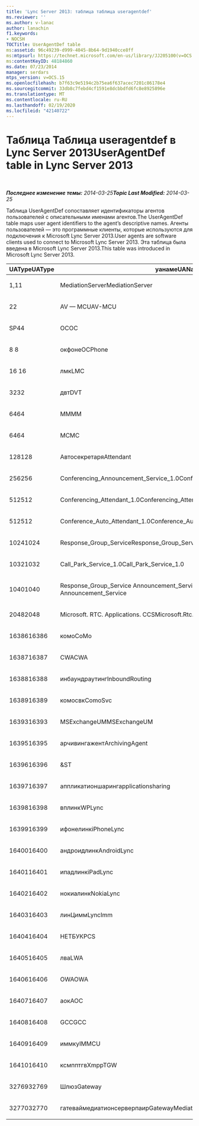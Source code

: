 ```yaml
---
title: 'Lync Server 2013: таблица таблица useragentdef'
ms.reviewer: ''
ms.author: v-lanac
author: lanachin
f1.keywords:
- NOCSH
TOCTitle: UserAgentDef table
ms:assetid: 96c49239-d999-4045-8b64-9d1940cce8ff
ms:mtpsurl: https://technet.microsoft.com/en-us/library/JJ205100(v=OCS.15)
ms:contentKeyID: 48184860
ms.date: 07/23/2014
manager: serdars
mtps_version: v=OCS.15
ms.openlocfilehash: b7f63c9e5194c2b75ea6f637acec7201c86178e4
ms.sourcegitcommit: 33db8c7febd4cf1591e8dcbbdfd6fc8e8925896e
ms.translationtype: MT
ms.contentlocale: ru-RU
ms.lasthandoff: 02/19/2020
ms.locfileid: "42140722"
---
```

<div data-xmlns="http://www.w3.org/1999/xhtml">

<div class="topic" data-xmlns="http://www.w3.org/1999/xhtml" data-msxsl="urn:schemas-microsoft-com:xslt" data-cs="http://msdn.microsoft.com/">

<div data-asp="https://msdn2.microsoft.com/asp">

# <a name="useragentdef-table-in-lync-server-2013"></a><span data-ttu-id="ca548-102">Таблица Таблица useragentdef в Lync Server 2013</span><span class="sxs-lookup"><span data-stu-id="ca548-102">UserAgentDef table in Lync Server 2013</span></span>

</div>

<div id="mainSection">

<div id="mainBody">

<span> </span>

<span data-ttu-id="ca548-103">_**Последнее изменение темы:** 2014-03-25_</span><span class="sxs-lookup"><span data-stu-id="ca548-103">_**Topic Last Modified:** 2014-03-25_</span></span>

<span data-ttu-id="ca548-104">Таблица UserAgentDef сопоставляет идентификаторы агентов пользователей с описательными именами агентов.</span><span class="sxs-lookup"><span data-stu-id="ca548-104">The UserAgentDef table maps user agent identifiers to the agent’s descriptive names.</span></span> <span data-ttu-id="ca548-105">Агенты пользователей — это программные клиенты, которые используются для подключения к Microsoft Lync Server 2013.</span><span class="sxs-lookup"><span data-stu-id="ca548-105">User agents are software clients used to connect to Microsoft Lync Server 2013.</span></span> <span data-ttu-id="ca548-106">Эта таблица была введена в Microsoft Lync Server 2013.</span><span class="sxs-lookup"><span data-stu-id="ca548-106">This table was introduced in Microsoft Lync Server 2013.</span></span>


<table>
<colgroup>
<col style="width: 33%" />
<col style="width: 33%" />
<col style="width: 33%" />
</colgroup>
<thead>
<tr class="header">
<th><span data-ttu-id="ca548-107">UAType</span><span class="sxs-lookup"><span data-stu-id="ca548-107">UAType</span></span></th>
<th><span data-ttu-id="ca548-108">уанаме</span><span class="sxs-lookup"><span data-stu-id="ca548-108">UAName</span></span></th>
<th><span data-ttu-id="ca548-109">уакатегори</span><span class="sxs-lookup"><span data-stu-id="ca548-109">UACategory</span></span></th>
</tr>
</thead>
<tbody>
<tr class="odd">
<td><p><span data-ttu-id="ca548-110">1,1</span><span class="sxs-lookup"><span data-stu-id="ca548-110">1</span></span></p></td>
<td><p><span data-ttu-id="ca548-111">MediationServer</span><span class="sxs-lookup"><span data-stu-id="ca548-111">MediationServer</span></span></p></td>
<td><p><span data-ttu-id="ca548-112">MediationServer</span><span class="sxs-lookup"><span data-stu-id="ca548-112">MediationServer</span></span></p></td>
</tr>
<tr class="even">
<td><p><span data-ttu-id="ca548-113">2</span><span class="sxs-lookup"><span data-stu-id="ca548-113">2</span></span></p></td>
<td><p><span data-ttu-id="ca548-114">AV — MCU</span><span class="sxs-lookup"><span data-stu-id="ca548-114">AV-MCU</span></span></p></td>
<td><p><span data-ttu-id="ca548-115">AV — MCU</span><span class="sxs-lookup"><span data-stu-id="ca548-115">AV-MCU</span></span></p></td>
</tr>
<tr class="odd">
<td><p><span data-ttu-id="ca548-116">SP4</span><span class="sxs-lookup"><span data-stu-id="ca548-116">4</span></span></p></td>
<td><p><span data-ttu-id="ca548-117">OC</span><span class="sxs-lookup"><span data-stu-id="ca548-117">OC</span></span></p></td>
<td><p><span data-ttu-id="ca548-118">OC</span><span class="sxs-lookup"><span data-stu-id="ca548-118">OC</span></span></p></td>
</tr>
<tr class="even">
<td><p><span data-ttu-id="ca548-119">8 </span><span class="sxs-lookup"><span data-stu-id="ca548-119">8</span></span></p></td>
<td><p><span data-ttu-id="ca548-120">окфоне</span><span class="sxs-lookup"><span data-stu-id="ca548-120">OCPhone</span></span></p></td>
<td><p><span data-ttu-id="ca548-121">окфоне</span><span class="sxs-lookup"><span data-stu-id="ca548-121">OCPhone</span></span></p></td>
</tr>
<tr class="odd">
<td><p><span data-ttu-id="ca548-122">16 </span><span class="sxs-lookup"><span data-stu-id="ca548-122">16</span></span></p></td>
<td><p><span data-ttu-id="ca548-123">лмк</span><span class="sxs-lookup"><span data-stu-id="ca548-123">LMC</span></span></p></td>
<td><p><span data-ttu-id="ca548-124">лмк</span><span class="sxs-lookup"><span data-stu-id="ca548-124">LMC</span></span></p></td>
</tr>
<tr class="even">
<td><p><span data-ttu-id="ca548-125">32</span><span class="sxs-lookup"><span data-stu-id="ca548-125">32</span></span></p></td>
<td><p><span data-ttu-id="ca548-126">двт</span><span class="sxs-lookup"><span data-stu-id="ca548-126">DVT</span></span></p></td>
<td><p><span data-ttu-id="ca548-127">двт</span><span class="sxs-lookup"><span data-stu-id="ca548-127">DVT</span></span></p></td>
</tr>
<tr class="odd">
<td><p><span data-ttu-id="ca548-128">64</span><span class="sxs-lookup"><span data-stu-id="ca548-128">64</span></span></p></td>
<td><p><span data-ttu-id="ca548-129">MM</span><span class="sxs-lookup"><span data-stu-id="ca548-129">MM</span></span></p></td>
<td><p><span data-ttu-id="ca548-130">MM</span><span class="sxs-lookup"><span data-stu-id="ca548-130">MM</span></span></p></td>
</tr>
<tr class="even">
<td><p><span data-ttu-id="ca548-131">64</span><span class="sxs-lookup"><span data-stu-id="ca548-131">64</span></span></p></td>
<td><p><span data-ttu-id="ca548-132">MC</span><span class="sxs-lookup"><span data-stu-id="ca548-132">MC</span></span></p></td>
<td><p><span data-ttu-id="ca548-133">MM</span><span class="sxs-lookup"><span data-stu-id="ca548-133">MM</span></span></p></td>
</tr>
<tr class="odd">
<td><p><span data-ttu-id="ca548-134">128</span><span class="sxs-lookup"><span data-stu-id="ca548-134">128</span></span></p></td>
<td><p><span data-ttu-id="ca548-135">Автосекретаря</span><span class="sxs-lookup"><span data-stu-id="ca548-135">Attendant</span></span></p></td>
<td><p><span data-ttu-id="ca548-136">Автосекретаря</span><span class="sxs-lookup"><span data-stu-id="ca548-136">Attendant</span></span></p></td>
</tr>
<tr class="even">
<td><p><span data-ttu-id="ca548-137">256</span><span class="sxs-lookup"><span data-stu-id="ca548-137">256</span></span></p></td>
<td><p><span data-ttu-id="ca548-138">Conferencing_Announcement_Service_1.0</span><span class="sxs-lookup"><span data-stu-id="ca548-138">Conferencing_Announcement_Service_1.0</span></span></p></td>
<td><p><span data-ttu-id="ca548-139">УПРАВЛЕНИ</span><span class="sxs-lookup"><span data-stu-id="ca548-139">CAS</span></span></p></td>
</tr>
<tr class="odd">
<td><p><span data-ttu-id="ca548-140">512</span><span class="sxs-lookup"><span data-stu-id="ca548-140">512</span></span></p></td>
<td><p><span data-ttu-id="ca548-141">Conferencing_Attendant_1.0</span><span class="sxs-lookup"><span data-stu-id="ca548-141">Conferencing_Attendant_1.0</span></span></p></td>
<td><p><span data-ttu-id="ca548-142">CAA</span><span class="sxs-lookup"><span data-stu-id="ca548-142">CAA</span></span></p></td>
</tr>
<tr class="even">
<td><p><span data-ttu-id="ca548-143">512</span><span class="sxs-lookup"><span data-stu-id="ca548-143">512</span></span></p></td>
<td><p><span data-ttu-id="ca548-144">Conference_Auto_Attendant_1.0</span><span class="sxs-lookup"><span data-stu-id="ca548-144">Conference_Auto_Attendant_1.0</span></span></p></td>
<td><p><span data-ttu-id="ca548-145">CAA</span><span class="sxs-lookup"><span data-stu-id="ca548-145">CAA</span></span></p></td>
</tr>
<tr class="odd">
<td><p><span data-ttu-id="ca548-146">1024</span><span class="sxs-lookup"><span data-stu-id="ca548-146">1024</span></span></p></td>
<td><p><span data-ttu-id="ca548-147">Response_Group_Service</span><span class="sxs-lookup"><span data-stu-id="ca548-147">Response_Group_Service</span></span></p></td>
<td><p><span data-ttu-id="ca548-148">ГРУПП</span><span class="sxs-lookup"><span data-stu-id="ca548-148">RGS</span></span></p></td>
</tr>
<tr class="even">
<td><p><span data-ttu-id="ca548-149">1032</span><span class="sxs-lookup"><span data-stu-id="ca548-149">1032</span></span></p></td>
<td><p><span data-ttu-id="ca548-150">Call_Park_Service_1.0</span><span class="sxs-lookup"><span data-stu-id="ca548-150">Call_Park_Service_1.0</span></span></p></td>
<td><p><span data-ttu-id="ca548-151">СОЗДАЛ</span><span class="sxs-lookup"><span data-stu-id="ca548-151">CPS</span></span></p></td>
</tr>
<tr class="odd">
<td><p><span data-ttu-id="ca548-152">1040</span><span class="sxs-lookup"><span data-stu-id="ca548-152">1040</span></span></p></td>
<td><p><span data-ttu-id="ca548-153">Response_Group_Service Announcement_Service</span><span class="sxs-lookup"><span data-stu-id="ca548-153">Response_Group_Service Announcement_Service</span></span></p></td>
<td><p><span data-ttu-id="ca548-154">AS</span><span class="sxs-lookup"><span data-stu-id="ca548-154">AS</span></span></p></td>
</tr>
<tr class="even">
<td><p><span data-ttu-id="ca548-155">2048</span><span class="sxs-lookup"><span data-stu-id="ca548-155">2048</span></span></p></td>
<td><p><span data-ttu-id="ca548-156">Microsoft. RTC. Applications. CCS</span><span class="sxs-lookup"><span data-stu-id="ca548-156">Microsoft.Rtc.Applications.Ccs</span></span></p></td>
<td><p><span data-ttu-id="ca548-157">CCS</span><span class="sxs-lookup"><span data-stu-id="ca548-157">CCS</span></span></p></td>
</tr>
<tr class="odd">
<td><p><span data-ttu-id="ca548-158">16386</span><span class="sxs-lookup"><span data-stu-id="ca548-158">16386</span></span></p></td>
<td><p><span data-ttu-id="ca548-159">комо</span><span class="sxs-lookup"><span data-stu-id="ca548-159">CoMo</span></span></p></td>
<td><p><span data-ttu-id="ca548-160">комо</span><span class="sxs-lookup"><span data-stu-id="ca548-160">CoMo</span></span></p></td>
</tr>
<tr class="even">
<td><p><span data-ttu-id="ca548-161">16387</span><span class="sxs-lookup"><span data-stu-id="ca548-161">16387</span></span></p></td>
<td><p><span data-ttu-id="ca548-162">CWA</span><span class="sxs-lookup"><span data-stu-id="ca548-162">CWA</span></span></p></td>
<td><p><span data-ttu-id="ca548-163">CWA</span><span class="sxs-lookup"><span data-stu-id="ca548-163">CWA</span></span></p></td>
</tr>
<tr class="odd">
<td><p><span data-ttu-id="ca548-164">16388</span><span class="sxs-lookup"><span data-stu-id="ca548-164">16388</span></span></p></td>
<td><p><span data-ttu-id="ca548-165">инбаундраутинг</span><span class="sxs-lookup"><span data-stu-id="ca548-165">InboundRouting</span></span></p></td>
<td><p><span data-ttu-id="ca548-166">инбаундраутинг</span><span class="sxs-lookup"><span data-stu-id="ca548-166">InboundRouting</span></span></p></td>
</tr>
<tr class="even">
<td><p><span data-ttu-id="ca548-167">16389</span><span class="sxs-lookup"><span data-stu-id="ca548-167">16389</span></span></p></td>
<td><p><span data-ttu-id="ca548-168">комосвк</span><span class="sxs-lookup"><span data-stu-id="ca548-168">ComoSvc</span></span></p></td>
<td><p><span data-ttu-id="ca548-169">комосвк</span><span class="sxs-lookup"><span data-stu-id="ca548-169">ComoSvc</span></span></p></td>
</tr>
<tr class="odd">
<td><p><span data-ttu-id="ca548-170">16393</span><span class="sxs-lookup"><span data-stu-id="ca548-170">16393</span></span></p></td>
<td><p><span data-ttu-id="ca548-171">MSExchangeUM</span><span class="sxs-lookup"><span data-stu-id="ca548-171">MSExchangeUM</span></span></p></td>
<td><p><span data-ttu-id="ca548-172">ExUM</span><span class="sxs-lookup"><span data-stu-id="ca548-172">ExUM</span></span></p></td>
</tr>
<tr class="even">
<td><p><span data-ttu-id="ca548-173">16395</span><span class="sxs-lookup"><span data-stu-id="ca548-173">16395</span></span></p></td>
<td><p><span data-ttu-id="ca548-174">арчивингажент</span><span class="sxs-lookup"><span data-stu-id="ca548-174">ArchivingAgent</span></span></p></td>
<td><p><span data-ttu-id="ca548-175">арчажент</span><span class="sxs-lookup"><span data-stu-id="ca548-175">ARCHAGENT</span></span></p></td>
</tr>
<tr class="odd">
<td><p><span data-ttu-id="ca548-176">16396</span><span class="sxs-lookup"><span data-stu-id="ca548-176">16396</span></span></p></td>
<td><p><span data-ttu-id="ca548-177">&</span><span class="sxs-lookup"><span data-stu-id="ca548-177">ST</span></span></p></td>
<td><p><span data-ttu-id="ca548-178">&</span><span class="sxs-lookup"><span data-stu-id="ca548-178">ST</span></span></p></td>
</tr>
<tr class="even">
<td><p><span data-ttu-id="ca548-179">16397</span><span class="sxs-lookup"><span data-stu-id="ca548-179">16397</span></span></p></td>
<td><p><span data-ttu-id="ca548-180">аппликатионшаринг</span><span class="sxs-lookup"><span data-stu-id="ca548-180">applicationsharing</span></span></p></td>
<td><p><span data-ttu-id="ca548-181">ASMCU</span><span class="sxs-lookup"><span data-stu-id="ca548-181">ASMCU</span></span></p></td>
</tr>
<tr class="odd">
<td><p><span data-ttu-id="ca548-182">16398</span><span class="sxs-lookup"><span data-stu-id="ca548-182">16398</span></span></p></td>
<td><p><span data-ttu-id="ca548-183">вплинк</span><span class="sxs-lookup"><span data-stu-id="ca548-183">WPLync</span></span></p></td>
<td><p><span data-ttu-id="ca548-184">вплинк</span><span class="sxs-lookup"><span data-stu-id="ca548-184">WPLync</span></span></p></td>
</tr>
<tr class="even">
<td><p><span data-ttu-id="ca548-185">16399</span><span class="sxs-lookup"><span data-stu-id="ca548-185">16399</span></span></p></td>
<td><p><span data-ttu-id="ca548-186">ифонелинк</span><span class="sxs-lookup"><span data-stu-id="ca548-186">iPhoneLync</span></span></p></td>
<td><p><span data-ttu-id="ca548-187">ифонелинк</span><span class="sxs-lookup"><span data-stu-id="ca548-187">iPhoneLync</span></span></p></td>
</tr>
<tr class="odd">
<td><p><span data-ttu-id="ca548-188">16400</span><span class="sxs-lookup"><span data-stu-id="ca548-188">16400</span></span></p></td>
<td><p><span data-ttu-id="ca548-189">андроидлинк</span><span class="sxs-lookup"><span data-stu-id="ca548-189">AndroidLync</span></span></p></td>
<td><p><span data-ttu-id="ca548-190">андроидлинк</span><span class="sxs-lookup"><span data-stu-id="ca548-190">AndroidLync</span></span></p></td>
</tr>
<tr class="even">
<td><p><span data-ttu-id="ca548-191">16401</span><span class="sxs-lookup"><span data-stu-id="ca548-191">16401</span></span></p></td>
<td><p><span data-ttu-id="ca548-192">ипадлинк</span><span class="sxs-lookup"><span data-stu-id="ca548-192">iPadLync</span></span></p></td>
<td><p><span data-ttu-id="ca548-193">ипадлинк</span><span class="sxs-lookup"><span data-stu-id="ca548-193">iPadLync</span></span></p></td>
</tr>
<tr class="odd">
<td><p><span data-ttu-id="ca548-194">16402</span><span class="sxs-lookup"><span data-stu-id="ca548-194">16402</span></span></p></td>
<td><p><span data-ttu-id="ca548-195">нокиалинк</span><span class="sxs-lookup"><span data-stu-id="ca548-195">NokiaLync</span></span></p></td>
<td><p><span data-ttu-id="ca548-196">нокиалинк</span><span class="sxs-lookup"><span data-stu-id="ca548-196">NokiaLync</span></span></p></td>
</tr>
<tr class="even">
<td><p><span data-ttu-id="ca548-197">16403</span><span class="sxs-lookup"><span data-stu-id="ca548-197">16403</span></span></p></td>
<td><p><span data-ttu-id="ca548-198">линЦимм</span><span class="sxs-lookup"><span data-stu-id="ca548-198">LyncImm</span></span></p></td>
<td><p><span data-ttu-id="ca548-199">линЦимм</span><span class="sxs-lookup"><span data-stu-id="ca548-199">LyncImm</span></span></p></td>
</tr>
<tr class="odd">
<td><p><span data-ttu-id="ca548-200">16404</span><span class="sxs-lookup"><span data-stu-id="ca548-200">16404</span></span></p></td>
<td><p><span data-ttu-id="ca548-201">НЕТБУК</span><span class="sxs-lookup"><span data-stu-id="ca548-201">PCS</span></span></p></td>
<td><p><span data-ttu-id="ca548-202">НЕТБУК</span><span class="sxs-lookup"><span data-stu-id="ca548-202">PCS</span></span></p></td>
</tr>
<tr class="even">
<td><p><span data-ttu-id="ca548-203">16405</span><span class="sxs-lookup"><span data-stu-id="ca548-203">16405</span></span></p></td>
<td><p><span data-ttu-id="ca548-204">лва</span><span class="sxs-lookup"><span data-stu-id="ca548-204">LWA</span></span></p></td>
<td><p><span data-ttu-id="ca548-205">лва</span><span class="sxs-lookup"><span data-stu-id="ca548-205">LWA</span></span></p></td>
</tr>
<tr class="odd">
<td><p><span data-ttu-id="ca548-206">16406</span><span class="sxs-lookup"><span data-stu-id="ca548-206">16406</span></span></p></td>
<td><p><span data-ttu-id="ca548-207">OWA</span><span class="sxs-lookup"><span data-stu-id="ca548-207">OWA</span></span></p></td>
<td><p><span data-ttu-id="ca548-208">OWA</span><span class="sxs-lookup"><span data-stu-id="ca548-208">OWA</span></span></p></td>
</tr>
<tr class="even">
<td><p><span data-ttu-id="ca548-209">16407</span><span class="sxs-lookup"><span data-stu-id="ca548-209">16407</span></span></p></td>
<td><p><span data-ttu-id="ca548-210">аок</span><span class="sxs-lookup"><span data-stu-id="ca548-210">AOC</span></span></p></td>
<td><p><span data-ttu-id="ca548-211">аок</span><span class="sxs-lookup"><span data-stu-id="ca548-211">AOC</span></span></p></td>
</tr>
<tr class="odd">
<td><p><span data-ttu-id="ca548-212">16408</span><span class="sxs-lookup"><span data-stu-id="ca548-212">16408</span></span></p></td>
<td><p><span data-ttu-id="ca548-213">GCC</span><span class="sxs-lookup"><span data-stu-id="ca548-213">GCC</span></span></p></td>
<td><p><span data-ttu-id="ca548-214">GCC</span><span class="sxs-lookup"><span data-stu-id="ca548-214">GCC</span></span></p></td>
</tr>
<tr class="even">
<td><p><span data-ttu-id="ca548-215">16409</span><span class="sxs-lookup"><span data-stu-id="ca548-215">16409</span></span></p></td>
<td><p><span data-ttu-id="ca548-216">иммку</span><span class="sxs-lookup"><span data-stu-id="ca548-216">IMMCU</span></span></p></td>
<td><p><span data-ttu-id="ca548-217">иммку</span><span class="sxs-lookup"><span data-stu-id="ca548-217">IMMCU</span></span></p></td>
</tr>
<tr class="odd">
<td><p><span data-ttu-id="ca548-218">16410</span><span class="sxs-lookup"><span data-stu-id="ca548-218">16410</span></span></p></td>
<td><p><span data-ttu-id="ca548-219">ксмпптгв</span><span class="sxs-lookup"><span data-stu-id="ca548-219">XmppTGW</span></span></p></td>
<td><p><span data-ttu-id="ca548-220">ксмппгатевай</span><span class="sxs-lookup"><span data-stu-id="ca548-220">XmppGateway</span></span></p></td>
</tr>
<tr class="even">
<td><p><span data-ttu-id="ca548-221">32769</span><span class="sxs-lookup"><span data-stu-id="ca548-221">32769</span></span></p></td>
<td><p><span data-ttu-id="ca548-222">Шлюз</span><span class="sxs-lookup"><span data-stu-id="ca548-222">Gateway</span></span></p></td>
<td><p><span data-ttu-id="ca548-223">Шлюз</span><span class="sxs-lookup"><span data-stu-id="ca548-223">Gateway</span></span></p></td>
</tr>
<tr class="odd">
<td><p><span data-ttu-id="ca548-224">32770</span><span class="sxs-lookup"><span data-stu-id="ca548-224">32770</span></span></p></td>
<td><p><span data-ttu-id="ca548-225">гатеваймедиатионсерверпаир</span><span class="sxs-lookup"><span data-stu-id="ca548-225">GatewayMediationServerPair</span></span></p></td>
<td><p><span data-ttu-id="ca548-226">гатеваймедиатионсерверпаир</span><span class="sxs-lookup"><span data-stu-id="ca548-226">GatewayMediationServerPair</span></span></p></td>
</tr>
</tbody>
</table>


</div>

<span> </span>

</div>

</div>

</div>

